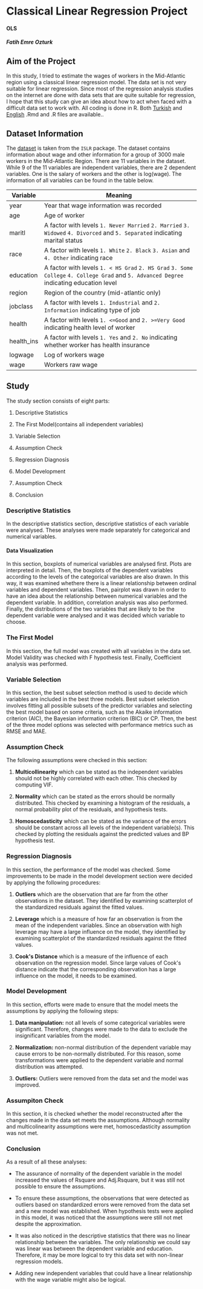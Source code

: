 # Classical Linear Regression Project

#### OLS

##### Fatih Emre Ozturk

## Aim of the Project

In this study, I tried to estimate the wages of workers in the Mid-Atlantic region using a classical linear regression model. The data set is not very suitable for linear regression. Since most of the regression analysis studies on the internet are done with data sets that are quite suitable for regression, I hope that this study can give an idea about how to act when faced with a difficult data set to work with. All coding is done in R. Both [Turkish](https://github.com/ozturkfemre/classical_linear_regression/blob/main/TR/TR_report.Rmd) and [English](https://github.com/ozturkfemre/classical_linear_regression/blob/main/ENG/ENG_report.Rmd) .Rmd and .R files are available..

## Dataset Information

The [dataset](https://www.re3data.org/repository/r3d100011860) is taken from the `ISLR` package. The dataset contains information about wage and other information for a group of 3000 male workers in the Mid-Atlantic Region. There are 11 variables in the dataset. While 9 of the 11 variables are independent variables, there are 2 dependent variables. One is the salary of workers and the other is log(wage). The information of all variables can be found in the table below.

| Variable   | Meaning                                                                                                                                  |
|-------------|-----------------------------------------------------------|
| year       | Year that wage information was recorded                                                                                                  |
| age        | Age of worker                                                                                                                            |
| maritl     | A factor with levels `1. Never Married` `2. Married` `3. Widowed` `4. Divorced` and `5. Separated` indicating marital status             |
| race       | A factor with levels `1. White` `2. Black` `3. Asian` and `4. Other` indicating race                                                     |
| education  | A factor with levels `1. < HS Grad` `2. HS Grad` `3. Some College` `4. College Grad` and `5. Advanced Degree` indicating education level |
| region     | Region of the country (mid-atlantic only)                                                                                                |
| jobclass   | A factor with levels `1. Industrial` and `2. Information` indicating type of job                                                         |
| health     | A factor with levels `1. <=Good` and `2. >=Very Good` indicating health level of worker                                                  |
| health_ins | A factor with levels `1. Yes` and `2. No` indicating whether worker has health insurance                                                 |
| logwage    | Log of workers wage                                                                                                                      |
| wage       | Workers raw wage                                                                                                                         |

## Study

The study section consists of eight parts:

1.  Descriptive Statistics

2.  The First Model(contains all independent variables)

3.  Variable Selection

4.  Assumption Check

5.  Regression Diagnosis

6.  Model Development

7.  Assumption Check

8.  Conclusion

### Descriptive Statistics

In the descriptive statistics section, descriptive statistics of each variable were analysed. These analyses were made separately for categorical and numerical variables.

#### Data Visualization

In this section, boxplots of numerical variables are analysed first. Plots are interpreted in detail. Then, the boxplots of the dependent variables according to the levels of the categorical variables are also drawn. In this way, it was examined whethere there is a linear relationship between ordinal variables and dependent variables. Then, pairplot was drawn in order to have an idea about the relationship between numerical variables and the dependent variable. In addition, correlation analysis was also performed. Finally, the distributions of the two variables that are likely to be the dependent variable were analysed and it was decided which variable to choose.

### The First Model

In this section, the full model was created with all variables in the data set. Model Validity was checked with F hypothesis test. Finally, Coefficient analysis was performed.

### Variable Selection

In this section, the best subset selection method is used to decide which variables are included in the best three models. Best subset selection involves fitting all possible subsets of the predictor variables and selecting the best model based on some criteria, such as the Akaike information criterion (AIC), the Bayesian information criterion (BIC) or CP. Then, the best of the three model options was selected with performance metrics such as RMSE and MAE.

### Assumption Check

The following assumptions were checked in this section:

1.  **Multicollinearity** which can be stated as the independent variables should not be highly correlated with each other. This checked by computing VIF.

2.  **Normality** which can be stated as the errors should be normally distributed. This checked by examining a histogram of the residuals, a normal probability plot of the residuals, and hypothesis tests.

3.  **Homoscedasticity** which can be stated as the variance of the errors should be constant across all levels of the independent variable(s). This checked by plotting the residuals against the predicted values and BP hypothesis test.

### Regression Diagnosis

In this section, the performance of the model was checked. Some improvements to be made in the model development section were decided by applying the following procedures:

1.  **Outliers** which are the observation that are far from the other observations in the dataset. They identified by examining scatterplot of the standardized residuals against the fitted values.

2.  **Leverage** which is a measure of how far an observation is from the mean of the independent variables. Since an observation with high leverage may have a large influence on the model, they identified by examining scatterplot of the standardized residuals against the fitted values.

3.  **Cook's Distance** which is a measure of the influence of each observation on the regression model. Since large values of Cook's distance indicate that the corresponding observation has a large influence on the model, it needs to be examined.

### Model Development

In this section, efforts were made to ensure that the model meets the assumptions by applying the following steps:

1.  **Data manipulation:** not all levels of some categorical variables were significant. Therefore, changes were made to the data to exclude the insignificant variables from the model.

2.  **Normalization:** non-normal distribution of the dependent variable may cause errors to be non-normally distributed. For this reason, some transformations were applied to the dependent variable and normal distribution was attempted.

3.  **Outliers:** Outliers were removed from the data set and the model was improved.

### Assumpiton Check

In this section, it is checked whether the model reconstructed after the changes made in the data set meets the assumptions. Although normality and multicolinearity assumptions were met, homoscedasticity assumption was not met.

### Conclusion

As a result of all these analyses:

-   The assurance of normality of the dependent variable in the model increased the values of Rsquare and Adj.Rsquare, but it was still not possible to ensure the assumptions.

-   To ensure these assumptions, the observations that were detected as outliers based on standardized errors were removed from the data set and a new model was established. When hypothesis tests were applied in this model, it was noticed that the assumptions were still not met despite the approximation.

-   It was also noticed in the descriptive statistics that there was no linear relationship between the variables. The only relationship we could say was linear was between the dependent variable and education. Therefore, it may be more logical to try this data set with non-linear regression models.

-   Adding new independent variables that could have a linear relationship with the wage variable might also be logical.
